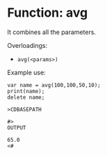 # Function: avg

It combines all the parameters.

Overloadings:
+ ``avg(<params>)``

Example use:
```
var name = avg(100,100,50,10);
print(name);
delete name;

>CDBASEPATH

#>
OUTPUT

65.0
<#
```
